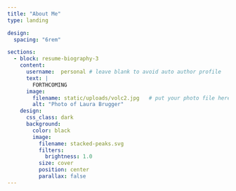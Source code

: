 ```yaml
---
title: "About Me"
type: landing

design:
  spacing: "6rem"

sections:
  - block: resume-biography-3
    content:
      username:  personal # leave blank to avoid auto author profile
      text: |
        FORTHCOMING
      image:
        filename: static/uploads/volc2.jpg   # put your photo file here, in static/media or assets/media
        alt: "Photo of Laura Brugger"
    design:
      css_class: dark
      background:
        color: black
        image:
          filename: stacked-peaks.svg
          filters:
            brightness: 1.0
          size: cover
          position: center
          parallax: false
---
```


